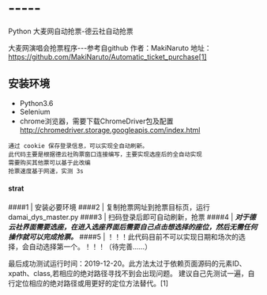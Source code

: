 # -----
Python 大麦网自动抢票-德云社自动抢票

大麦网演唱会抢票程序---参考自github 作者：MakiNaruto  地址：https://github.com/MakiNaruto/Automatic_ticket_purchase[1]
## 安装环境
* Python3.6
* Selenium
* chrome浏览器，需要下载ChromeDriver包及配置  http://chromedriver.storage.googleapis.com/index.html 
````
通过 cookie 保存登录信息，可以实现全自动刷新。
此代码主要是根据德云社购票窗口连接编写，主要实现选座后的全自动实现
需要购买其他票可以基于此改编
抢票速度基于网速，实测 3s
````

#### strat 
####1 | 安装必要环境
####2 | 复制抢票网址到抢票目标页，运行 damai_dys_master.py
####3 | 扫码登录后即可自动刷新，抢票
####4 | ***对于德云社界面需要选座，在进入选座界面后需要自己点击想选择的座位，然后无需任何操作就可以完成抢票。***
####5 | ！！！此代码目前不可以实现日期和场次的选择，会自动选择第一个。！！！（待完善……）

最后成功测试运行时间：2019-12-20。此方法太过于依赖页面源码的元素ID、xpath、class,若相应的绝对路径寻找不到会出现问题。
建议自己先测试一遍，自行定位相应的绝对路径或用更好的定位方法替代。[1]
